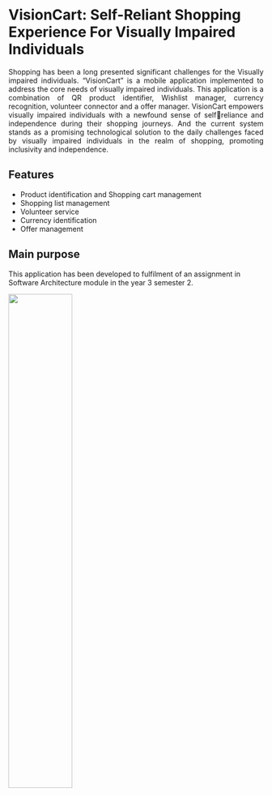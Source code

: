 # VisionCart: Self-Reliant Shopping Experience For Visually Impaired Individuals

<p align="Justify">Shopping has been a long presented significant challenges for the Visually impaired individuals. “VisionCart” is a mobile application implemented to address the core needs of visually impaired individuals. This application is a combination of QR product identifier, Wishlist manager, currency recognition, 
volunteer connector and a offer manager. VisionCart empowers visually impaired individuals with a newfound sense of selfreliance and independence during their shopping journeys. And the current system stands as a promising technological solution to the daily challenges faced by visually impaired individuals in the 
realm of shopping, promoting inclusivity and independence.</p>

## Features
<ul>
  <li>Product identification and Shopping cart management</li>
  <li>Shopping list management</li>
  <li>Volunteer service</li>
  <li>Currency identification</li>
  <li>Offer management</li>
</ul>

## Main purpose
This application has been developed to fulfilment of an assignment in Software Architecture module in the year 3 semester 2.

<img src="https://static.sliit.lk/wp-content/uploads/2021/10/24070027/SLIIT.png" align="middle" width="50%" hight="25%">
